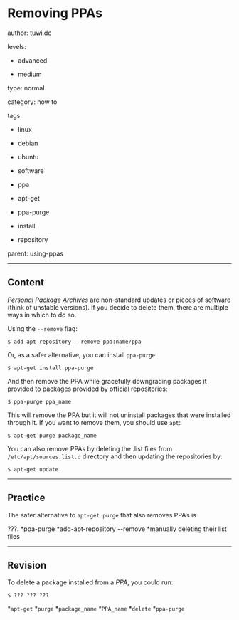 # Removing PPAs
author: tuwi.dc

levels:

  - advanced

  - medium

type: normal

category: how to

tags:

  - linux

  - debian

  - ubuntu

  - software

  - ppa

  - apt-get

  - ppa-purge

  - install

  - repository

parent: using-ppas

---
## Content

*Personal Package Archives* are non-standard updates or pieces of software (think of unstable versions). If you decide to delete them, there are multiple ways in which to do so.

Using the `--remove` flag:
```
$ add-apt-repository --remove ppa:name/ppa
```

Or, as a safer alternative, you can install `ppa-purge`:
```
$ apt-get install ppa-purge
```

And then remove the PPA while gracefully downgrading packages it provided to packages provided by official repositories:

```
$ ppa-purge ppa_name
```

This will remove the PPA but it will not uninstall packages that were installed through it. If you want to remove them, you should use 
`apt`:
```
$ apt-get purge package_name
```

You can also remove PPAs by deleting the .list files from `/etc/apt/sources.list.d` directory and then updating the repositories 
by: 
```
$ apt-get update
```

---
## Practice

The safer alternative to `apt-get purge` that also removes PPA’s is 

???.
*ppa-purge
*add-apt-repository --remove
*manually deleting their list files

---
## Revision

To delete a package installed from a *PPA*, you could run:
```
$ ??? ??? ???
```
*`apt-get`
*`purge`
*`package_name`
*`PPA_name`
*`delete`
*`ppa-purge`

